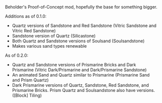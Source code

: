 Beholder's Proof-of-Concept mod, hopefully the base for something bigger.

Additions as of 0.1.0:

* Quartz versions of Sandstone and Red Sandstone (Vitric Sandstone and Vitric Red Sandstone)
* Sandstone version of Quartz (Silicastone)
* Both Quartz and Sandstone versions of Soulsand (Soulsandstone)
* Makes various sand types renewable

As of 0.2.0:

* Quartz and Sandstone versions of Prismarine Bricks and Dark Prismarine (Vitric Dark/Prismarine and Dark/Prismarine Sandstone)
* An animated Sand and Quartz similar to Prismarine (Prismarine Sand and Prism Quartz)
* Dark Prismarine versions of Quartz, Sandstone, Red Sandstone, and Prismarine Bricks. Prism Quartz and Soulsandstone also have versions. ([Block] Tiling)
